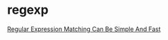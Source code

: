 # regexp
[Regular Expression Matching Can Be Simple And Fast](https://swtch.com/~rsc/regexp/regexp1.html)
